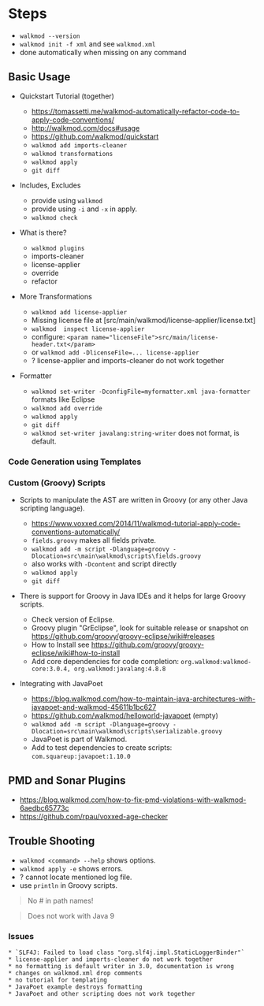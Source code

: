 # Steps

* `walkmod --version`
* `walkmod init -f xml` and see `walkmod.xml`
* done automatically when missing on any command

## Basic Usage 

* Quickstart Tutorial (together)

    * https://tomassetti.me/walkmod-automatically-refactor-code-to-apply-code-conventions/
    * http://walkmod.com/docs#usage
    * https://github.com/walkmod/quickstart
    * `walkmod add imports-cleaner`
    * `walkmod transformations`
    * `walkmod apply`
    * `git diff`

* Includes, Excludes

    * provide using `walkmod`
    * provide using `-i` and `-x` in apply. 
    * `walkmod check`

* What is there?

    * `walkmod plugins`
    * imports-cleaner
    * license-applier
    * override
    * refactor

* More Transformations

    * `walkmod add license-applier`
    * Missing license file at [src/main/walkmod/license-applier/license.txt]
    * `walkmod  inspect license-applier`
    * configure: `<param name="licenseFile">src/main/license-header.txt</param>`
    * or `walkmod add -DlicenseFile=... license-applier`
    * ? license-applier and imports-cleaner do not work together

* Formatter

    * `walkmod set-writer -DconfigFile=myformatter.xml java-formatter` formats like Eclipse
    * `walkmod add override`
    * `walkmod apply`
    * `git diff`
    * `walkmod set-writer javalang:string-writer` does not format, is default.

### Code Generation using Templates

### Custom (Groovy) Scripts

* Scripts to manipulate the AST are written in Groovy (or any other Java scripting language).

    * https://www.voxxed.com/2014/11/walkmod-tutorial-apply-code-conventions-automatically/
    * `fields.groovy` makes all fields private.
    * `walkmod add -m script -Dlanguage=groovy -Dlocation=src\main\walkmod\scripts\fields.groovy`
    * also works with `-Dcontent` and script directly
    * `walkmod apply`
    * `git diff`
    
* There is support for Groovy in Java IDEs and it helps for large Groovy scripts.    
    
    * Check version of Eclipse.
    * Groovy plugin "GrEclipse", look for suitable release or snapshot on https://github.com/groovy/groovy-eclipse/wiki#releases
    * How to Install see https://github.com/groovy/groovy-eclipse/wiki#how-to-install
    * Add core dependencies for code completion: `org.walkmod:walkmod-core:3.0.4, org.walkmod:javalang:4.8.8`

* Integrating with JavaPoet

    * https://blog.walkmod.com/how-to-maintain-java-architectures-with-javapoet-and-walkmod-45611b1bc627
    * https://github.com/walkmod/helloworld-javapoet (empty)
    * `walkmod add -m script -Dlanguage=groovy -Dlocation=src\main\walkmod\scripts\serializable.groovy`
    * JavaPoet is part of Walkmod.
    * Add to test dependencies to create scripts: `com.squareup:javapoet:1.10.0`

## PMD and Sonar Plugins

* https://blog.walkmod.com/how-to-fix-pmd-violations-with-walkmod-6aedbc65773c
* https://github.com/rpau/voxxed-age-checker

## Trouble Shooting

* `walkmod <command> --help` shows options.
* `walkmod apply -e` shows errors.
* ? cannot locate mentioned log file.
* use `println` in Groovy scripts.

> No # in path names!

> Does not work with Java 9

### Issues

    * `SLF4J: Failed to load class "org.slf4j.impl.StaticLoggerBinder"`
    * license-applier and imports-cleaner do not work together
    * no formatting is default writer in 3.0, documentation is wrong
    * changes on walkmod.xml drop comments
    * no tutorial for templating
    * JavaPoet example destroys formatting
    * JavaPoet and other scripting does not work together
